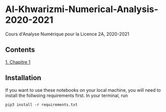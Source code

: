 # Al-Khwarizmi-Numerical-Analysis-2020-2021

Cours d'Analyse Numérique pour la Licence 2A, 2020-2021

## Contents

[1. Chapitre 1](https://nbviewer.jupyter.org/github/UM6P/Al-Khwarizmi-Numerical-Analysis-2020-2021/blob/main/notebooks/chapter_01.ipynb)

## Installation 

If you want to use these notebooks on your local machine, you will need to install the follwoing requirements first. In your terminal, run

```shell
pip3 install -r requirements.txt 
```
